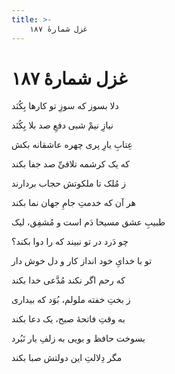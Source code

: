 ```yaml
---
title: >-
    غزل شمارهٔ ۱۸۷
---
```

# غزل شمارهٔ ۱۸۷

<div class="b" id="bn1"><div class="m1"><p>دلا بسوز که سوزِ تو کارها بِکُنَد</p></div>
<div class="m2"><p>نیازِ نیمْ شبی دفعِ صد بلا بِکُنَد</p></div></div>
<div class="b" id="bn2"><div class="m1"><p>عِتابِ یارِ پری چهره عاشقانه بکش</p></div>
<div class="m2"><p>که یک کرشمه تلافیِّ صد جفا بکند</p></div></div>
<div class="b" id="bn3"><div class="m1"><p>ز مُلک تا ملکوتش حجاب بردارند</p></div>
<div class="m2"><p>هر آن که خدمتِ جامِ جهان نما بکند</p></div></div>
<div class="b" id="bn4"><div class="m1"><p>طبیبِ عشق مسیحا دَم است و مُشفِق، لیک</p></div>
<div class="m2"><p>چو دَرد در تو نبیند که را دوا بکند؟</p></div></div>
<div class="b" id="bn5"><div class="m1"><p>تو با خدایِ خود انداز کار و دل خوش دار</p></div>
<div class="m2"><p>که رحم اگر نکند مُدَّعی خدا بکند</p></div></div>
<div class="b" id="bn6"><div class="m1"><p>ز بختِ خفته ملولم، بُوَد که بیداری</p></div>
<div class="m2"><p>به وقتِ فاتحهٔ صبح، یک دعا بکند</p></div></div>
<div class="b" id="bn7"><div class="m1"><p>بسوخت حافظ و بویی به زلفِ یار نَبُرد</p></div>
<div class="m2"><p>مگر دِلالتِ این دولتش صبا بکند</p></div></div>
